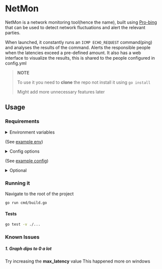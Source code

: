 # NetMon

NetMon is a network monitoring tool(hence the name), built using [Pro-bing](https://github.com/prometheus-community/pro-bing)
that can be used to detect network fluctuations and alert the relevant parties.

When launched, it constantly runs an `ICMP ECHO_REQUEST` command(ping) and
analyses the results of the command.
Alerts the responsible people when the latencies exceed a pre-defined amount.
It also has a web interface to visualize the results, this is shared to the 
people configured in config.yml

> **NOTE**
> 
> To use it you need to **clone** the repo not install it using `go install`
>
> Might add more unnecessary features later

## Usage
### Requirements
<details>
<summary>
Environment variables 

(See [example env](.env.example))
</summary

- email n password (Get this from google)
- ngrok token
</details>

<details>
<summary>Config options

(See [example config](config.example.yml))
</summary>

- **max_latency** -> expected latencies This can be the maximum latencies the ISP states, or the average in your network
- **Timeout** -> How long to wait for the `ping` results before it cancels the `ping`
- emails of the people to alert (1 or more)
</details>

<details>
<summary>Optional</summary>

- **Logo** -> place this in `./web/static` directory
</details>



### Running it

Navigate to the root of the project

```bash
go run cmd/build.go
```

#### Tests

```bash
go test -v ./...
```

### Known Issues

##### 1. Graph dips to 0 a lot 
Try increasing the **max_latency** value
This happened more on windows
